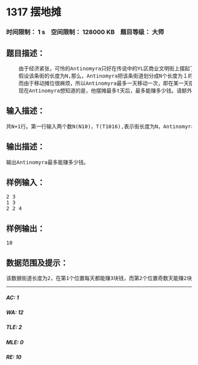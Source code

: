 # 1317 摆地摊   
### 时间限制： 1 s&nbsp;&nbsp;&nbsp;&nbsp;空间限制： 128000 KB&nbsp;&nbsp;&nbsp;&nbsp;题目等级： 大师  
## 题目描述：  

<pre>
    由于经济紧张，可怜的Antinomyra只好在传说中的YL区商业文明街上摆起了地摊卖作业-------本。Antinomyra为了赚更多的钱，于是了解了在这条街上各个位置每个时段摆摊的期望收入，然后期待不断地更换摆摊位置来使得自己的收入最多。
    假设该条街的长度为N,那么，Antinomyra把该条街道划分成N个长度为１的区间，Antinomyra可以在其中的任意一个区间摆摊。对于每一个区间，其摆摊的收益是随时间周期性变化的，比如３天为周期，第１天在该处摆摊能赚100元，第２天在该处摆摊能赚200元，第３天在该处摆摊要亏50元（可能碰上CG队）,那么第4、7、10…天同第一天，第5、8、11….天同第二天，第6,9,12…天同第3天。且对于每一个区间，周期数可以不相同。
    而由于移动摊位很麻烦，所以Antinomyra最多一天移动一次，即在某一天摆摊结束之后移动到另一个摊位，且由于Antinomyra懒，所以每次最多移动一个位置，即每次只能移到该天摊位旁边的两个位置中的一个，当然，也可以不移动。而摆摊的第一天可以选择任何一个位置。
    现在Antinomyra想知道的是，他摆摊最多t天后，最多能赚多少钱。请额外注意，Antinomyra可以在任意时刻收摊回家，并且再也不来，但是至少摆摊一天。
</pre>
  
  
## 输入描述：  

<pre>
共N+1行。第一行输入两个数N(N10)，T(T1016),表示街长度为N，Antinomyra准备摆摊T天。接下来N行，第i+1行输入格式为，先输入一个数M(M10)，表示区间i的收入周期长度，该行接下来的M个数表示周期中的每一天在该位置摆摊能收入多少。
</pre>
  
  
## 输出描述：  

<pre>
输出Antinomyra最多能赚多少钱。
</pre>
  
  
## 样例输入：  

<pre>
2 3
1 3
2 2 4
</pre>
  
  
## 样例输出：  

<pre>
10
</pre>
  
  
## 数据范围及提示：  

<pre>
该数据街道长度为2，在第1个位置每天都能赚3块钱，而第2个位置奇数天能赚2块钱，偶数天能赚4块钱，故Antinomyra第1天在1号位摆摊，第二天移到2号位，第三天又移回1号位置摆摊。
</pre>
  
  
***  

##### AC: 1  
##### WA: 12  
##### TLE: 2  
##### MLE: 0  
##### RE: 10  
